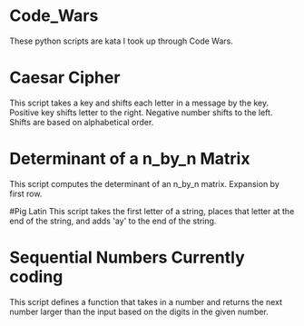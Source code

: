 # Code_Wars
These python scripts are kata I took up
through Code Wars. 

# Caesar Cipher
This script takes a key and shifts each
letter in a message by the key. Positive
key shifts letter to the right. Negative
number shifts to the left. Shifts are 
based on alphabetical order.

# Determinant of a n_by_n Matrix
This script computes the determinant
of an n_by_n matrix. Expansion by 
first row.

#Pig Latin
This script takes the first letter of
a string, places that letter at the 
end of the string, and adds 'ay'
to the end of the string.

# Sequential Numbers Currently coding
This script defines a function that
takes in a number and returns the 
next number larger than the input
based on the digits in the given 
number.
